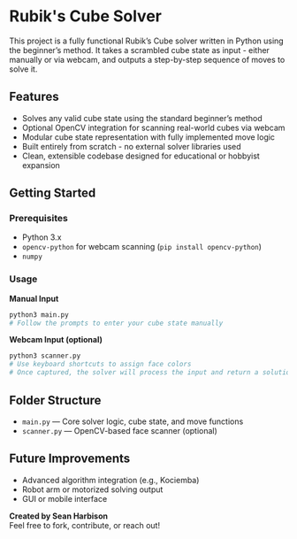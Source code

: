 # Rubik's Cube Solver 

This project is a fully functional Rubik’s Cube solver written in Python using the beginner’s method. It takes a scrambled cube state as input - either manually or via webcam, and outputs a step-by-step sequence of moves to solve it.

## Features

- Solves any valid cube state using the standard beginner’s method  
- Optional OpenCV integration for scanning real-world cubes via webcam  
- Modular cube state representation with fully implemented move logic  
- Built entirely from scratch - no external solver libraries used  
- Clean, extensible codebase designed for educational or hobbyist expansion

## Getting Started

### Prerequisites
- Python 3.x
- `opencv-python` for webcam scanning (`pip install opencv-python`)
- `numpy`

### Usage

**Manual Input**
```bash
python3 main.py
# Follow the prompts to enter your cube state manually
```

**Webcam Input (optional)**
```bash
python3 scanner.py
# Use keyboard shortcuts to assign face colors
# Once captured, the solver will process the input and return a solution
```

## Folder Structure

- `main.py` — Core solver logic, cube state, and move functions
- `scanner.py` — OpenCV-based face scanner (optional)  

## Future Improvements

- Advanced algorithm integration (e.g., Kociemba)  
- Robot arm or motorized solving output  
- GUI or mobile interface  

**Created by Sean Harbison**  
Feel free to fork, contribute, or reach out!
